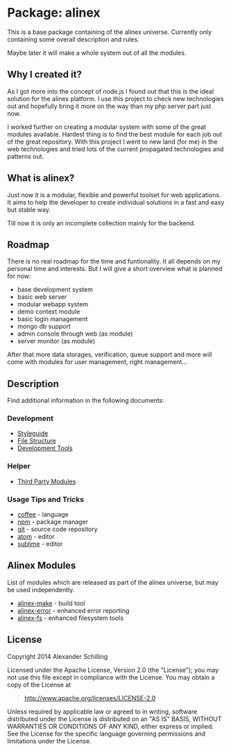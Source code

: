 Package: alinex
=================================================

This is a base package containing of the alinex universe. Currently only
containing some overall description and rules.

Maybe later it will make a whole system out of all the modules.


Why I created it?
-------------------------------------------------

As I got more into the concept of node.js I found out that this is the ideal
solution for the alinex platform. I use this project to check new technologies
out and hopefully bring it more on the way than my php server part just now.

I worked further on creating a modular system with some of the great modules
available. Hardest thing is to find the best module for each job out of the
great repository.
With this project I went to new land (for me) in the web technologies and tried
lots of the current propagated technologies and patterns out.


What is alinex?
-------------------------------------------------

Just now it is a modular, flexible and powerful toolset for web applications.
It aims to help the developer to create individual solutions in a fast and easy
but stable way.

Till now it is only an incomplete collection mainly for the backend.


Roadmap
-------------------------------------------------

There is no real roadmap for the time and funtionality. It all depends on my
personal time and interests. But I will give a short overview what is planned
for now:

- base development system
- basic web server
- modular webapp system
- demo context module
- basic login management
- mongo db support
- admin console through web (as module)
- server monitor (as module)

After that more data storages, verification, queue support and more will come
with modules for user management, right management...


Description
-------------------------------------------------

Find additional information in the following documents:

### Development

- [Styleguide](src/doc/styleguide.md)
- [File Structure](src/doc/filestructure.md)
- [Development Tools](src/doc/developtools.md)

### Helper

- [Third Party Modules](src/doc/3rdparty.md)

### Usage Tips and Tricks

- [coffee](src/doc/coffee.md) - language
- [npm](src/doc/npm.md) - package manager
- [git](src/doc/git.md) - source code repository
- [atom](src/doc/atom.md) - editor
- [sublime](src/doc/sublime.md) - editor


Alinex Modules
-------------------------------------------------

List of modules which are released as part of the alinex universe, but may be
used independently.

- [alinex-make](https://alinex.github.io/node-make/) - build tool
- [alinex-error](https://alinex.github.io/node-error/) - enhanced error reporting
- [alinex-fs](https://alinex.github.io/node-fs/) - enhanced filesystem tools


License
-------------------------------------------------

Copyright 2014 Alexander Schilling

Licensed under the Apache License, Version 2.0 (the "License");
you may not use this file except in compliance with the License.
You may obtain a copy of the License at

>  <http://www.apache.org/licenses/LICENSE-2.0>

Unless required by applicable law or agreed to in writing, software
distributed under the License is distributed on an "AS IS" BASIS,
WITHOUT WARRANTIES OR CONDITIONS OF ANY KIND, either express or implied.
See the License for the specific language governing permissions and
limitations under the License.
